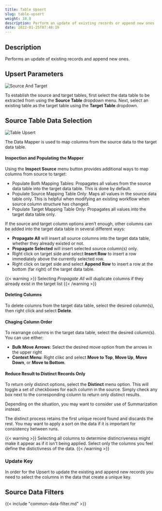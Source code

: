 ```yaml
---
title: Table Upsert
slug: table-upsert
weight: 18.0
description: Perform an update of existing records or append new ones
date: 2022-01-25T07:40:19
---
```


## Description

Performs an update of existing records and append new ones.

## Upsert Parameters

![Source And Target](/images/table_source_and_target_EN.png)

To establish the source and target tables, first select the data table to be extracted from using the **Source Table** dropdown menu. Next, select an existing table as the target table using the **Target Table** dropdown.


## Source Table Data Selection

![Table Upsert](/images/table_upsert.png)

The Data Mapper is used to map columns from the source data to the target data table.

#### Inspection and Populating the Mapper

Using the **Inspect Source** menu button provides additional ways to map columns from source to target:

* Populate Both Mapping Tables: Propagates all values from the source data table into the target data table. This is done by default.
* Populate Source Mapping Table Only: Maps all values in the source data table only. This is helpful when modifying an existing workflow when source column structure has changed.
* Populate Target Mapping Table Only: Propagates all values into the target data table only.

If the source and target column options aren’t enough, other columns can be added into the target data table in several different ways:

* **Propagate All** will insert all source columns into the target data table, whether they already existed or not.
* **Propagate Selected** will insert selected source column(s) only.
* Right click on target side and select **Insert Row** to insert a row immediately above the currently selected row.
* Right click on target side and select **Append Row** to insert a row at the bottom (far right) of the target data table.

{{< warning >}}
Selecting *Propagate All* will duplicate columns if they already exist in the target list
{{< /warning >}}

#### Deleting Columns

To delete columns from the target data table, select the desired column(s), then right click and select **Delete**.

#### Chaging Column Order

To rearrange columns in the target data table, select the desired column(s).  You can use either:
* **Bulk Move Arrows**: Select the desired move option from the arrows in the upper right
* **Context Menu**: Right clikc and select **Move to Top**, **Move Up**, **Move Down**, or **Move to Bottom**.

#### Reduce Result to Distinct Records Only

To return only distinct options, select the **Distinct** menu option. This will toggle a set of checkboxes for each column in the source. Simply check any box next to the corresponding column to return only distinct results.

Depending on the situation, you may want to consider use of Summarization instead.

The distinct process retains the first unique record found and discards the rest.  You may want to apply a sort on the data if it is important for consistency between runs.

{{< warning >}}
Selecting all columns to determine distincriveness might make it appear as if it isn't being applied.  Select only the columns you feel define the distictivness of the data.
{{< /warning >}}
### Update Key

In order for the Upsert to update the existing and append new records you need to select the columns in the data that create a unique key.


## Source Data Filters

{{< include "common-data-filter.md" >}}